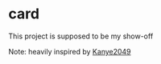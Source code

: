 # card

This project is supposed to be my show-off <br>

Note: heavily inspired by [Kanye2049](https://kanye2049.com/)


